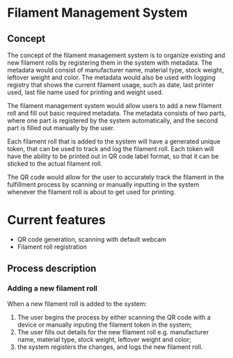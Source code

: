 
# Filament Management System
## Concept
The concept of the filament management system is to organize existing and new filament rolls by registering them in the system with metadata. The metadata would consist of manufacturer name, material type, stock weight, leftover weight and color. The metadata would also be used with logging registry that shows the current filament usage, such as date, last printer used, last file name used for printing and weight used.

The filament management system would allow users to add a new filament roll and fill out basic required metadata. The metadata consists of two parts, where one part is registered by the system automatically, and the second part is filled out manually by the user. 

Each filament roll that is added to the system will have a generated unique token, that can be used to track and log the filament roll. Each token will have the ability to be printed out in QR code label format, so that it can be sticked to the actual filament roll. 

The QR code would allow for the user to accurately track the filament in the fulfillment process by scanning or manually inputting in the system whenever the filament roll is about to get used for printing. 


# Current features
* QR code generation, scanning with default webcam
* Filament roll registration

## Process description
### Adding a new filament roll
When a new filament roll is added to the system:
1. The user begins the process by either scanning the QR code with a device or manually inputing the filament token in the system;
2. The user fills out details for the new filament roll e.g. manufacturer name, material type, stock weight, leftover weight and color;
3. the system registers the changes, and logs the new filament roll.